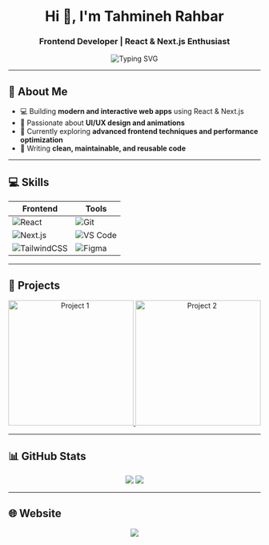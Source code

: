 <h1 align="center">Hi 👋, I'm Tahmineh Rahbar</h1>
<h3 align="center">Frontend Developer | React & Next.js Enthusiast</h3>

<p align="center">
  <img src="https://readme-typing-svg.demolab.com?font=Fira+Code&size=25&duration=3000&pause=500&color=FFC0CB&center=true&vCenter=true&width=600&lines=Building+modern+web+apps;React+%26+Next.js+fan;Passionate+about+UI+and+animations" alt="Typing SVG"/>
</p>

---

## 🚀 About Me
- 💻 Building **modern and interactive web apps** using React & Next.js
- 🎨 Passionate about **UI/UX design and animations**
- 🌱 Currently exploring **advanced frontend techniques and performance optimization**
- 📝 Writing **clean, maintainable, and reusable code**

---

## 💻 Skills

| Frontend | Tools |
|----------|-------|
| ![React](https://img.shields.io/badge/React-61DAFB?style=for-the-badge&logo=react&logoColor=white) | ![Git](https://img.shields.io/badge/Git-F05032?style=for-the-badge&logo=git&logoColor=white) |
| ![Next.js](https://img.shields.io/badge/Next.js-000000?style=for-the-badge&logo=next.js&logoColor=white) | ![VS Code](https://img.shields.io/badge/VS_Code-007ACC?style=for-the-badge&logo=visual-studio-code&logoColor=white) |
| ![TailwindCSS](https://img.shields.io/badge/TailwindCSS-06B6D4?style=for-the-badge&logo=tailwind-css&logoColor=white) | ![Figma](https://img.shields.io/badge/Figma-F24E1E?style=for-the-badge&logo=figma&logoColor=white) |

---

## 🌟 Projects

<p align="center">
  <a href="https://github.com/yourusername/project1">
    <img src="https://media.giphy.com/media/26xBMu39F7K3FZ7Ti/giphy.gif" width="250" alt="Project 1"/>
  </a>
  <a href="https://github.com/yourusername/project2">
    <img src="https://media.giphy.com/media/3o7aD4HqZd0e63O38g/giphy.gif" width="250" alt="Project 2"/>
  </a>
</p>

---

## 📊 GitHub Stats
<p align="center">
  <img src="https://github-readme-stats.vercel.app/api?username=yourusername&show_icons=true&theme=radical" />
  <img src="https://github-readme-streak-stats.herokuapp.com/?user=yourusername&theme=radical" />
</p>

---

## 🌐 Website
<p align="center">
  <a href="https://Tahminerahbar.com"><img src="https://img.shields.io/badge/Website-FFC0CB?style=for-the-badge&logo=google-chrome&logoColor=white" /></a>
</p>
